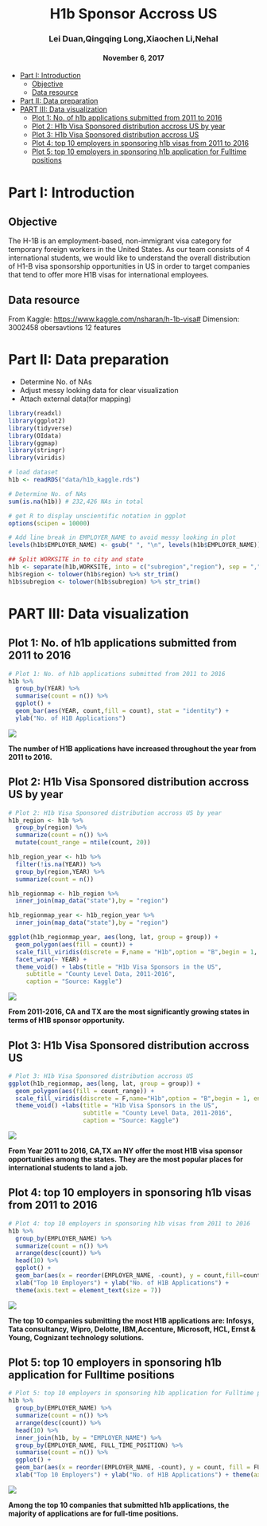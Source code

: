 <h1 align="center">H1b Sponsor Accross US</h1>
<h3 align="center">Lei Duan,Qingqing Long,Xiaochen Li,Nehal</h3>
<h4 align="center">November 6, 2017</h4>

-   [Part I: Introduction](#part-i-introduction)
    -   [Objective](#objective)
    -   [Data resource](#data-resource)
-   [Part II: Data preparation](#part-ii-data-preparation)
-   [PART III: Data visualization](#part-iii-data-visualization)
    -   [Plot 1: No. of h1b applications submitted from 2011 to 2016](#plot-1-no.-of-h1b-applications-submitted-from-2011-to-2016)
    -   [Plot 2: H1b Visa Sponsored distribution accross US by year](#plot-2-h1b-visa-sponsored-distribution-accross-us-by-year)
    -   [Plot 3: H1b Visa Sponsored distribution accross US](#plot-3-h1b-visa-sponsored-distribution-accross-us)
    -   [Plot 4: top 10 employers in sponsoring h1b visas from 2011 to 2016](#plot-4-top-10-employers-in-sponsoring-h1b-visas-from-2011-to-2016)
    -   [Plot 5: top 10 employers in sponsoring h1b application for Fulltime positions](#plot-5-top-10-employers-in-sponsoring-h1b-application-for-fulltime-positions)

Part I: Introduction
====================

Objective
---------

The H-1B is an employment-based, non-immigrant visa category for temporary foreign workers in the United States. As our team consists of 4 international students, we would like to understand the overall distribution of H1-B visa sponsorship opportunities in US in order to target companies that tend to offer more H1B visas for international employees.

Data resource
-------------

From Kaggle: <https://www.kaggle.com/nsharan/h-1b-visa#>
Dimension: 3002458 obersavtions 12 features

Part II: Data preparation
=========================

-   Determine No. of NAs
-   Adjust messy looking data for clear visualization
-   Attach external data(for mapping)

``` r
library(readxl)
library(ggplot2)
library(tidyverse)
library(OIdata)
library(ggmap)
library(stringr)
library(viridis)

# load dataset
h1b <- readRDS("data/h1b_kaggle.rds")

# Determine No. of NAs
sum(is.na(h1b)) # 232,426 NAs in total

# get R to display unscientific notation in ggplot
options(scipen = 10000)

# Add line break in EMPLOYER_NAME to avoid messy looking in plot
levels(h1b$EMPLOYER_NAME) <- gsub(" ", "\n", levels(h1b$EMPLOYER_NAME))

## Split WORKSITE in to city and state
h1b <- separate(h1b,WORKSITE, into = c("subregion","region"), sep = ",")
h1b$region <- tolower(h1b$region) %>% str_trim()
h1b$subregion <- tolower(h1b$subregion) %>% str_trim()
```

PART III: Data visualization
============================

Plot 1: No. of h1b applications submitted from 2011 to 2016
-----------------------------------------------------------

``` r
# Plot 1: No. of h1b applications submitted from 2011 to 2016
h1b %>% 
  group_by(YEAR) %>% 
  summarise(count = n()) %>% 
  ggplot() + 
  geom_bar(aes(YEAR, count,fill = count), stat = "identity") + 
  ylab("No. of H1B Applications") 
```

![](ReadMe_files/figure-markdown_github/unnamed-chunk-2-1.png)

**The number of H1B applications have increased throughout the year from 2011 to 2016.**

Plot 2: H1b Visa Sponsored distribution accross US by year
----------------------------------------------------------

``` r
# Plot 2: H1b Visa Sponsored distribution accross US by year
h1b_region <- h1b %>%
  group_by(region) %>% 
  summarize(count = n()) %>% 
  mutate(count_range = ntile(count, 20))

h1b_region_year <- h1b %>%
  filter(!is.na(YEAR)) %>% 
  group_by(region,YEAR) %>% 
  summarize(count = n())

h1b_regionmap <- h1b_region %>% 
  inner_join(map_data("state"),by = "region")

h1b_regionmap_year <- h1b_region_year %>% 
  inner_join(map_data("state"),by = "region")

ggplot(h1b_regionmap_year, aes(long, lat, group = group)) +
  geom_polygon(aes(fill = count)) +
  scale_fill_viridis(discrete = F,name = "H1b",option = "B",begin = 1, end = 0.3) +
  facet_wrap(~ YEAR) +
  theme_void() + labs(title = "H1b Visa Sponsors in the US",
     subtitle = "County Level Data, 2011-2016",
     caption = "Source: Kaggle")
```

![](ReadMe_files/figure-markdown_github/unnamed-chunk-3-1.png)

**From 2011-2016, CA and TX are the most significantly growing states in terms of H1B sponsor opportunity.**

Plot 3: H1b Visa Sponsored distribution accross US
--------------------------------------------------

``` r
# Plot 3: H1b Visa Sponsored distribution accross US
ggplot(h1b_regionmap, aes(long, lat, group = group)) +
  geom_polygon(aes(fill = count_range)) +
  scale_fill_viridis(discrete = F,name="H1b",option = "B",begin = 1, end = 0.3) +
  theme_void() +labs(title = "H1b Visa Sponsors in the US",
                     subtitle = "County Level Data, 2011-2016",
                     caption = "Source: Kaggle")
```

![](ReadMe_files/figure-markdown_github/unnamed-chunk-4-1.png)

**From Year 2011 to 2016, CA,TX an NY offer the most H1B visa sponsor opportunities among the states.** **They are the most popular places for international students to land a job.**

Plot 4: top 10 employers in sponsoring h1b visas from 2011 to 2016
------------------------------------------------------------------

``` r
# Plot 4: top 10 employers in sponsoring h1b visas from 2011 to 2016
h1b %>% 
  group_by(EMPLOYER_NAME) %>% 
  summarize(count = n()) %>% 
  arrange(desc(count)) %>% 
  head(10) %>% 
  ggplot() + 
  geom_bar(aes(x = reorder(EMPLOYER_NAME, -count), y = count,fill=count), stat = "identity") +
  xlab("Top 10 Employers") + ylab("No. of H1B Applications") +
  theme(axis.text = element_text(size = 7))
```

![](ReadMe_files/figure-markdown_github/unnamed-chunk-5-1.png)

**The top 10 companies submitting the most H1B applications are: Infosys, Tata consultancy, Wipro, Delotte, IBM,Accenture, Microsoft, HCL, Ernst & Young, Cognizant technology solutions.**

Plot 5: top 10 employers in sponsoring h1b application for Fulltime positions
-----------------------------------------------------------------------------

``` r
# Plot 5: top 10 employers in sponsoring h1b application for Fulltime positions
h1b %>% 
  group_by(EMPLOYER_NAME) %>% 
  summarize(count = n()) %>% 
  arrange(desc(count)) %>% 
  head(10) %>% 
  inner_join(h1b, by = "EMPLOYER_NAME") %>% 
  group_by(EMPLOYER_NAME, FULL_TIME_POSITION) %>% 
  summarise(count = n()) %>% 
  ggplot() + 
  geom_bar(aes(x = reorder(EMPLOYER_NAME, -count), y = count, fill = FULL_TIME_POSITION), stat = "identity") +
  xlab("Top 10 Employers") + ylab("No. of H1B Applications") + theme(axis.text = element_text(size = 7))
```

![](ReadMe_files/figure-markdown_github/unnamed-chunk-6-1.png)

**Among the top 10 companies that submitted h1b applications, the majority of applications are for full-time positions.**
